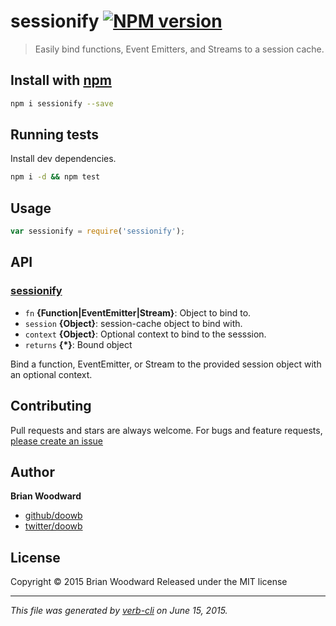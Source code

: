 # sessionify [![NPM version](https://badge.fury.io/js/sessionify.svg)](http://badge.fury.io/js/sessionify)

> Easily bind functions, Event Emitters, and Streams to a session cache.

## Install with [npm](npmjs.org)

```bash
npm i sessionify --save
```

## Running tests
Install dev dependencies.

```bash
npm i -d && npm test
```


## Usage

```js
var sessionify = require('sessionify');
```

## API
### [sessionify](./index.js#L23)

* `fn` **{Function|EventEmitter|Stream}**: Object to bind to.    
* `session` **{Object}**: session-cache object to bind with.    
* `context` **{Object}**: Optional context to bind to the sesssion.    
* `returns` **{*}**: Bound object  

Bind a function, EventEmitter, or Stream to the provided session object
with an optional context.

## Contributing
Pull requests and stars are always welcome. For bugs and feature requests, [please create an issue](https://github.com/doowb/sessionify/issues)

## Author

**Brian Woodward**
 
+ [github/doowb](https://github.com/doowb)
+ [twitter/doowb](http://twitter.com/doowb) 

## License
Copyright © 2015 Brian Woodward
Released under the MIT license

***

_This file was generated by [verb-cli](https://github.com/assemble/verb-cli) on June 15, 2015._